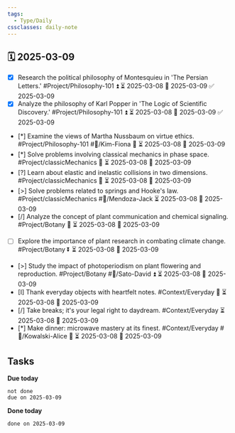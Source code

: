 ```yaml
---
tags:
  - Type/Daily
cssclasses: daily-note
---
```


## 🗓️ 2025-03-09

- [x] Research the political philosophy of Montesquieu in 'The Persian Letters.' #Project/Philosophy-101 ⏫ ⏳ 2025-03-08 📅 2025-03-09 ✅ 2025-03-09
- [x] Analyze the philosophy of Karl Popper in 'The Logic of Scientific Discovery.' #Project/Philosophy-101 ⏫ ⏳ 2025-03-08 📅 2025-03-09 ✅ 2025-03-09
- [*] Examine the views of Martha Nussbaum on virtue ethics. #Project/Philosophy-101 #👤/Kim-Fiona 🔼 ⏳ 2025-03-08 📅 2025-03-09
- [*] Solve problems involving classical mechanics in phase space. #Project/classicMechanics 🔽 ⏳ 2025-03-08 📅 2025-03-09
- [?] Learn about elastic and inelastic collisions in two dimensions. #Project/classicMechanics 🔽 ⏳ 2025-03-08 📅 2025-03-09
- [>] Solve problems related to springs and Hooke's law. #Project/classicMechanics #👤/Mendoza-Jack ⏳ 2025-03-08 📅 2025-03-09
- [/] Analyze the concept of plant communication and chemical signaling. #Project/Botany 🔼 ⏳ 2025-03-08 📅 2025-03-09
- [ ] Explore the importance of plant research in combating climate change. #Project/Botany ⏬ ⏳ 2025-03-08 📅 2025-03-09
- [>] Study the impact of photoperiodism on plant flowering and reproduction. #Project/Botany #👤/Sato-David ⏫ ⏳ 2025-03-08 📅 2025-03-09
- [I] Thank everyday objects with heartfelt notes. #Context/Everyday 🔺 ⏳ 2025-03-08 📅 2025-03-09
- [/] Take breaks; it's your legal right to daydream. #Context/Everyday ⏳ 2025-03-08 📅 2025-03-09
- [*] Make dinner: microwave mastery at its finest. #Context/Everyday #👤/Kowalski-Alice 🔼 ⏳ 2025-03-08 📅 2025-03-09

## Tasks

**Due today**

```tasks
not done
due on 2025-03-09
```

**Done today**

```tasks
done on 2025-03-09
```
            